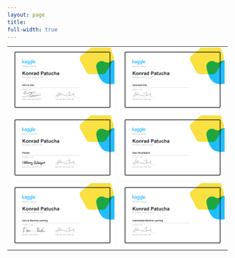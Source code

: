 ```yaml
---
layout: page
title:
full-width: true
---
```

<table style="text-align:center">
  <tr>
    <td><img src="/certificates/Konrad Patucha - Intro to SQL.png"  width = 600px></td>
    <td><img src="/certificates/Konrad Patucha - Advanced SQL.png" width = 600px ></td>
   </tr> 
   <tr>
      <td><img src="/certificates/Konrad Patucha - Pandas.png" width = 600px ></td>
      <td><img src="/certificates/Konrad Patucha - Data Visualization.png" width = 600px></td>
  </tr>
  <tr>
      <td><img src="/certificates/Konrad Patucha - Intro to Machine Learning.png" width = 600px ></td>
      <td><img src="/certificates/Konrad Patucha - Intermediate Machine Learning.png" width = 600px></td>
  </tr>
</table>
